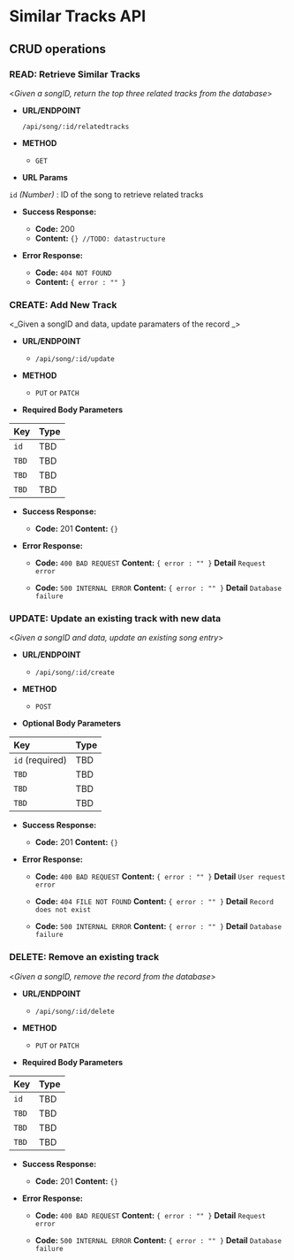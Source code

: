 # Similar Tracks API
## CRUD operations

### READ: Retrieve Similar Tracks
<_Given a songID, return the top three related tracks from the database_>

* **URL/ENDPOINT**

    `/api/song/:id/relatedtracks`

* **METHOD**

  - `GET`

*  **URL Params**

  `id` _(Number)_ : ID of the song to retrieve related tracks

* **Success Response:**

  * **Code:** 200
  * **Content:** `{} //TODO: datastructure`

* **Error Response:**

  * **Code:** `404 NOT FOUND`
  * **Content:** `{ error : "" }`


### CREATE: Add New Track
<_Given a songID and data, update paramaters of the record _>

* **URL/ENDPOINT**

  - `/api/song/:id/update`

* **METHOD**

  - `PUT` or `PATCH`

*  **Required Body Parameters**

  |Key              |Type    |
  |:--------------- |:------ |
  |`id`             |TBD     |
  |`TBD`            |TBD     |
  |`TBD`            |TBD     |
  |`TBD`            |TBD     |

* **Success Response:**

  * **Code:** 201
    **Content:** `{}`

* **Error Response:**
  * **Code:** `400 BAD REQUEST`
    **Content:** `{ error : "" }`
    **Detail** `Request error`

  * **Code:** `500 INTERNAL ERROR`
    **Content:** `{ error : "" }`
    **Detail** `Database failure`


### UPDATE: Update an existing track with new data
<_Given a songID and data, update an existing song entry_>

* **URL/ENDPOINT**

  - `/api/song/:id/create`

* **METHOD**

  - `POST`

*  **Optional Body Parameters**

  |Key              |Type    |
  |:--------------- |:------ |
  |`id` (required)  |TBD     |
  |`TBD`            |TBD     |
  |`TBD`            |TBD     |
  |`TBD`            |TBD     |


* **Success Response:**

  * **Code:** 201
    **Content:** `{}`

* **Error Response:**
  * **Code:** `400 BAD REQUEST`
    **Content:** `{ error : "" }`
    **Detail** `User request error`

  * **Code:** `404 FILE NOT FOUND`
    **Content:** `{ error : "" }`
    **Detail** `Record does not exist`


  * **Code:** `500 INTERNAL ERROR`
    **Content:** `{ error : "" }`
    **Detail** `Database failure`

### DELETE: Remove an existing track
<_Given a songID, remove the record from the database_>

* **URL/ENDPOINT**

  - `/api/song/:id/delete`

* **METHOD**

  - `PUT` or `PATCH`

*  **Required Body Parameters**

  |Key              |Type    |
  |:--------------- |:------ |
  |`id`             |TBD     |
  |`TBD`            |TBD     |
  |`TBD`            |TBD     |
  |`TBD`            |TBD     |

* **Success Response:**

  * **Code:** 201
    **Content:** `{}`

* **Error Response:**
  * **Code:** `400 BAD REQUEST`
    **Content:** `{ error : "" }`
    **Detail** `Request error`

  * **Code:** `500 INTERNAL ERROR`
    **Content:** `{ error : "" }`
    **Detail** `Database failure`
